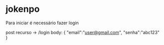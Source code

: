 # jokenpo

Para iniciar é necessário fazer login

post
recurso ->   /login
body:
{
	"email":"user@gmail.com",
	"senha":"abc123"
}




